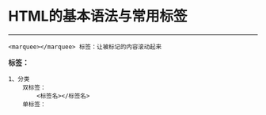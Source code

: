 # HTML的基本语法与常用标签

---

```
<marquee></marquee> 标签：让被标记的内容滚动起来
```

**标签：**

```
1、分类
    双标签：
        <标签名></标签名>
    单标签：
```



